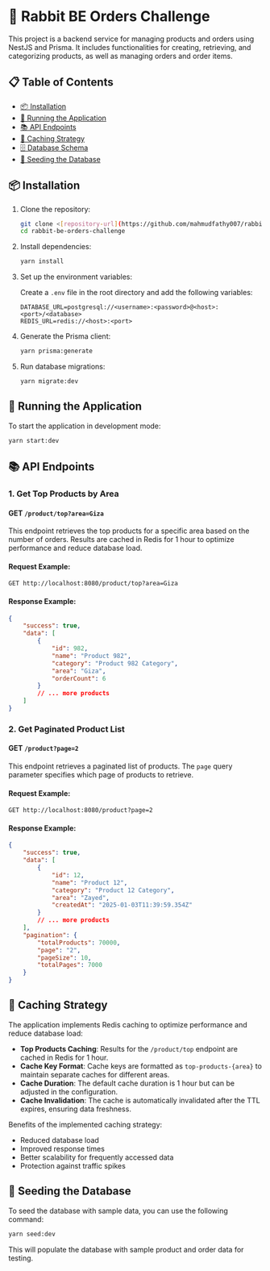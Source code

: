 # 🐰 Rabbit BE Orders Challenge

This project is a backend service for managing products and orders using NestJS and Prisma. It includes functionalities for creating, retrieving, and categorizing products, as well as managing orders and order items.

## 📋 Table of Contents

- [📦 Installation](#installation)
- [🚀 Running the Application](#running-the-application)
- [📚 API Endpoints](#api-endpoints)
- [💾 Caching Strategy](#caching-strategy)
- [🗄️ Database Schema](#database-schema)
- [🌱 Seeding the Database](#seeding-the-database)

## 📦 Installation

1. Clone the repository:

    ```sh
    git clone <[repository-url](https://github.com/mahmudfathy007/rabbit-be-orders-challenge.git)>
    cd rabbit-be-orders-challenge
    ```

2. Install dependencies:

    ```sh
    yarn install
    ```

3. Set up the environment variables:

    Create a `.env` file in the root directory and add the following variables:

    ```env
    DATABASE_URL=postgresql://<username>:<password>@<host>:<port>/<database>
    REDIS_URL=redis://<host>:<port>
    ```

4. Generate the Prisma client:

    ```sh
    yarn prisma:generate
    ```

5. Run database migrations:

    ```sh
    yarn migrate:dev
    ```

## 🚀 Running the Application

To start the application in development mode:

```sh
yarn start:dev
```

## 📚 API Endpoints

### 1. **Get Top Products by Area**

#### **GET** `/product/top?area=Giza`

This endpoint retrieves the top products for a specific area based on the number of orders. Results are cached in Redis for 1 hour to optimize performance and reduce database load.

#### Request Example:
```http
GET http://localhost:8080/product/top?area=Giza
```

#### Response Example:
```json
{
    "success": true,
    "data": [
        {
            "id": 982,
            "name": "Product 982",
            "category": "Product 982 Category",
            "area": "Giza",
            "orderCount": 6
        }
        // ... more products
    ]
}
```

### 2. **Get Paginated Product List**

#### **GET** `/product?page=2`

This endpoint retrieves a paginated list of products. The `page` query parameter specifies which page of products to retrieve.

#### Request Example:
```http
GET http://localhost:8080/product?page=2
```

#### Response Example:
```json
{
    "success": true,
    "data": [
        {
            "id": 12,
            "name": "Product 12",
            "category": "Product 12 Category",
            "area": "Zayed",
            "createdAt": "2025-01-03T11:39:59.354Z"
        }
        // ... more products
    ],
    "pagination": {
        "totalProducts": 70000,
        "page": "2",
        "pageSize": 10,
        "totalPages": 7000
    }
}
```

## 💾 Caching Strategy

The application implements Redis caching to optimize performance and reduce database load:

- **Top Products Caching**: Results for the `/product/top` endpoint are cached in Redis for 1 hour.
- **Cache Key Format**: Cache keys are formatted as `top-products-{area}` to maintain separate caches for different areas.
- **Cache Duration**: The default cache duration is 1 hour but can be adjusted in the configuration.
- **Cache Invalidation**: The cache is automatically invalidated after the TTL expires, ensuring data freshness.

Benefits of the implemented caching strategy:
- Reduced database load
- Improved response times
- Better scalability for frequently accessed data
- Protection against traffic spikes

## 🌱 Seeding the Database

To seed the database with sample data, you can use the following command:

```sh
yarn seed:dev
```

This will populate the database with sample product and order data for testing.
